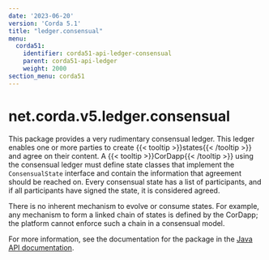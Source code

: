 ```yaml
---
date: '2023-06-20'
version: 'Corda 5.1'
title: "ledger.consensual"
menu:
  corda51:
    identifier: corda51-api-ledger-consensual
    parent: corda51-api-ledger
    weight: 2000
section_menu: corda51
---
```

# net.corda.v5.ledger.consensual

This package provides a very rudimentary consensual ledger. This ledger enables one or more parties to create {{< tooltip >}}states{{< /tooltip >}} and agree on their content.
A {{< tooltip >}}CorDapp{{< /tooltip >}} using the consensual ledger must define state classes that implement the `ConsensualState` interface and contain the information that
agreement should be reached on.
Every consensual state has a list of participants, and if all participants have signed the state, it is considered agreed.

There is no inherent mechanism to evolve or consume states. For example, any mechanism to form a linked chain of states is defined by the CorDapp; the platform cannot enforce such a chain in a consensual model.

For more information, see the documentation for the package in the <a href="/en/api-ref/corda/{{<version-num>}}/net/corda/v5/ledger/consensual/package-summary.html" target=" blank">Java API documentation</a>.

